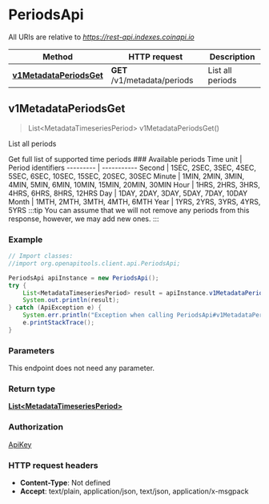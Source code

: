 # PeriodsApi

All URIs are relative to *https://rest-api.indexes.coinapi.io*

Method | HTTP request | Description
------------- | ------------- | -------------
[**v1MetadataPeriodsGet**](PeriodsApi.md#v1MetadataPeriodsGet) | **GET** /v1/metadata/periods | List all periods



## v1MetadataPeriodsGet

> List&lt;MetadataTimeseriesPeriod&gt; v1MetadataPeriodsGet()

List all periods

Get full list of supported time periods                ### Available periods                Time unit | Period identifiers  --------- | -----------  Second | 1SEC, 2SEC, 3SEC, 4SEC, 5SEC, 6SEC, 10SEC, 15SEC, 20SEC, 30SEC  Minute | 1MIN, 2MIN, 3MIN, 4MIN, 5MIN, 6MIN, 10MIN, 15MIN, 20MIN, 30MIN  Hour | 1HRS, 2HRS, 3HRS, 4HRS, 6HRS, 8HRS, 12HRS  Day | 1DAY, 2DAY, 3DAY, 5DAY, 7DAY, 10DAY  Month | 1MTH, 2MTH, 3MTH, 4MTH, 6MTH  Year | 1YRS, 2YRS, 3YRS, 4YRS, 5YRS                :::tip  You can assume that we will not remove any periods from this response, however, we may add new ones.  :::

### Example

```java
// Import classes:
//import org.openapitools.client.api.PeriodsApi;

PeriodsApi apiInstance = new PeriodsApi();
try {
    List<MetadataTimeseriesPeriod> result = apiInstance.v1MetadataPeriodsGet();
    System.out.println(result);
} catch (ApiException e) {
    System.err.println("Exception when calling PeriodsApi#v1MetadataPeriodsGet");
    e.printStackTrace();
}
```

### Parameters

This endpoint does not need any parameter.

### Return type

[**List&lt;MetadataTimeseriesPeriod&gt;**](MetadataTimeseriesPeriod.md)

### Authorization

[ApiKey](../README.md#ApiKey)

### HTTP request headers

- **Content-Type**: Not defined
- **Accept**: text/plain, application/json, text/json, application/x-msgpack

